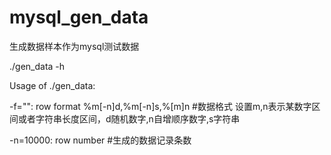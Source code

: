 mysql_gen_data
==============

生成数据样本作为mysql测试数据

./gen_data -h

Usage of ./gen_data:

  -f="": row format %m[-n]d,%m[-n]s,%[m]n  #数据格式 设置m,n表示某数字区间或者字符串长度区间，d随机数字,n自增顺序数字,s字符串
  
  -n=10000: row number   #生成的数据记录条数


